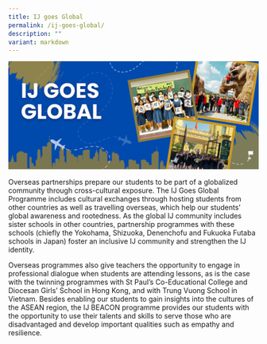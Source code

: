 ```yaml
---
title: IJ goes Global
permalink: /ij-goes-global/
description: ""
variant: markdown
---
```

![](/images/IJglobal/glbanner.png)

Overseas partnerships prepare our students to be part of a globalized community through cross-cultural exposure. The IJ Goes Global Programme includes cultural exchanges through hosting
students from other countries as well as travelling overseas, which help our students’ global
awareness and rootedness.
As the global IJ community includes sister schools in other countries, partnership programmes
with these schools (chiefly the Yokohama, Shizuoka, Denenchofu and Fukuoka Futaba schools
in Japan) foster an inclusive IJ community and strengthen the IJ identity.
	
Overseas programmes also give teachers the opportunity to engage in professional dialogue
when students are attending lessons, as is the case with the twinning programmes with St Paul’s
Co-Educational College and Diocesan Girls’ School in Hong Kong, and with Trung Vuong
School in Vietnam. Besides enabling our students to gain insights into the cultures of the
ASEAN region, the IJ BEACON programme provides our students with the opportunity to use
their talents and skills to serve those who are disadvantaged and develop important qualities such
as empathy and resilience.